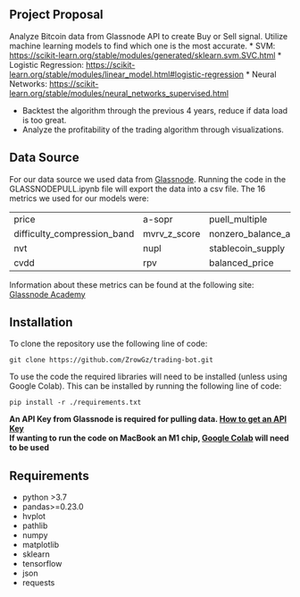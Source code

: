 ## Project Proposal

Analyze Bitcoin data from Glassnode API to create Buy or Sell signal.
Utilize machine learning models to find which one is the most accurate.
    * SVM: https://scikit-learn.org/stable/modules/generated/sklearn.svm.SVC.html
    * Logistic Regression: https://scikit-learn.org/stable/modules/linear_model.html#logistic-regression
    * Neural Networks: https://scikit-learn.org/stable/modules/neural_networks_supervised.html
* Backtest the algorithm through the previous 4 years, reduce if data load is too great.  
* Analyze the profitability of the trading algorithm through visualizations.  

## Data Source
 
 For our data source we used data from [Glassnode](https://studio.glassnode.com/metrics?a=BTC&m=addresses.ActiveCount). Running the code in the GLASSNODEPULL.ipynb file will export the data into a csv file.
 The 16 metrics we used for our models were:
 
|   |  | |  |
| ------------- | ------------- | ------------ | ------------- |
| price  | a-sopr  | puell_multiple  | exchange_netflow  |
| difficulty_compression_band	|mvrv_z_score | nonzero_balance_addresses |	%_utxo_in_profit |
| nvt |	nupl | stablecoin_supply |	rhodl |
|cvdd	| rpv |	balanced_price |	investor_capitalization |

Information about these metrics can be found at the following site: [Glassnode Academy](https://academy.glassnode.com/)

## Installation

To clone the repository use the following line of code:

    git clone https://github.com/ZrowGz/trading-bot.git
To use the code the required libraries will need to be installed (unless using Google Colab). This can be installed by running the following line of code:

    pip install -r ./requirements.txt

**An API Key from Glassnode is required for pulling data. [How to get an API Key](https://docs.glassnode.com/basic-api/api-key)** <br>
**If wanting to run the code on MacBook an M1 chip, [Google Colab](https://research.google.com/colaboratory/) will need to be used**


## Requirements
- python >3.7
- pandas>=0.23.0
- hvplot
- pathlib
- numpy
- matplotlib
- sklearn
- tensorflow
- json
- requests